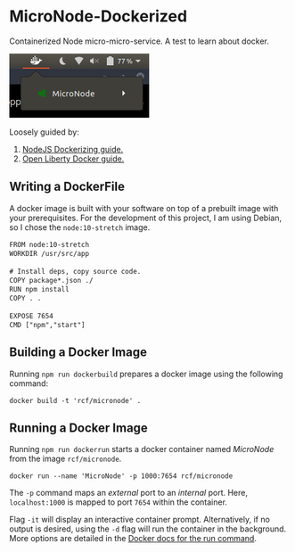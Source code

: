 # MicroNode-Dockerized

Containerized Node micro-micro-service. A test to learn about docker.

![Pic of image running.](resources/d.png)

Loosely guided by:
1. [NodeJS Dockerizing guide.](https://nodejs.org/en/docs/guides/nodejs-docker-webapp/)
2. [Open Liberty Docker guide.](https://openliberty.io/guides/docker.html#containerize-your-application)

## Writing a DockerFile

A docker image is built with your software on top of a prebuilt image with your prerequisites. For the development of this project, I am using Debian, so I chose the `node:10-stretch` image.

```
FROM node:10-stretch
WORKDIR /usr/src/app

# Install deps, copy source code.
COPY package*.json ./
RUN npm install
COPY . .

EXPOSE 7654 
CMD ["npm","start"]
```

## Building a Docker Image

Running `npm run dockerbuild` prepares a docker image using the following command:

```
docker build -t 'rcf/micronode' .
```

## Running a Docker Image

Running `npm run dockerrun` starts a docker container named *MicroNode* from the image `rcf/micronode`.

```
docker run --name 'MicroNode' -p 1000:7654 rcf/micronode
```

The `-p` command maps an *external* port to an *internal* port. Here, `localhost:1000` is mapped to port `7654` within the container.

Flag `-it` will display an interactive container prompt. Alternatively, if no output is desired, using the `-d` flag will run the container in the background. More options are detailed in the [Docker docs for the run command](https://docs.docker.com/engine/reference/commandline/run/).

